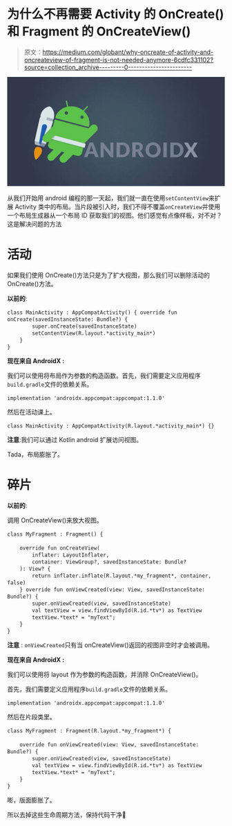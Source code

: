 # 为什么不再需要 Activity 的 OnCreate()和 Fragment 的 OnCreateView()

> 原文：<https://medium.com/globant/why-oncreate-of-activity-and-oncreateview-of-fragment-is-not-needed-anymore-6cdfc331102?source=collection_archive---------0----------------------->

![](img/2bc2c0be2e4f1081b790d4d8d6817653.png)

从我们开始用 android 编程的那一天起，我们就一直在使用`setContentView`来扩展 Activity 类中的布局。当片段被引入时，我们不得不覆盖`onCreateView`并使用一个布局生成器从一个布局 ID 获取我们的视图。他们感觉有点像样板，对不对？这是解决问题的方法

# 活动

如果我们使用 OnCreate()方法只是为了扩大视图，那么我们可以删除活动的 OnCreate()方法。

**以前的**:

```
class MainActivity : AppCompatActivity() { override fun onCreate(savedInstanceState: Bundle?) {
        super.onCreate(savedInstanceState)
        setContentView(R.layout.*activity_main*)
    }   
}
```

**现在来自 AndroidX :**

我们可以使用将布局作为参数的构造函数。首先，我们需要定义应用程序`build.gradle`文件的依赖关系。

```
implementation 'androidx.appcompat:appcompat:1.1.0'
```

然后在活动课上。

```
class MainActivity : AppCompatActivity(R.layout.*activity_main*) {}
```

**注意**:我们可以通过 Kotlin android 扩展访问视图。

Tada，布局膨胀了。

# 碎片

**以前的**:

调用 OnCreateView()来放大视图。

```
class MyFragment : Fragment() {

    override fun onCreateView(
        inflater: LayoutInflater,
        container: ViewGroup?, savedInstanceState: Bundle?
    ): View? {
        return inflater.inflate(R.layout.*my_fragment*, container, false)
    } override fun onViewCreated(view: View, savedInstanceState: Bundle?) {
        super.onViewCreated(view, savedInstanceState)
        val textView = view.findViewById(R.id.*tv*) as TextView
        textView.*text* = "myText";
    }
}
```

**注意** : `onViewCreated`只有当 onCreateView()返回的视图非空时才会被调用。

**现在来自 AndroidX :**

我们可以使用将 layout 作为参数的构造函数，并消除 OnCreateView()。

首先，我们需要定义应用程序`build.gradle`文件的依赖关系。

```
implementation 'androidx.appcompat:appcompat:1.1.0'
```

然后在片段类里。

```
class MyFragment : Fragment(R.layout.*my_fragment*) {

    override fun onViewCreated(view: View, savedInstanceState: Bundle?) {
        super.onViewCreated(view, savedInstanceState)
        val textView = view.findViewById(R.id.*tv*) as TextView
        textView.*text* = "myText";
    }
}
```

嘭，版面膨胀了。

所以去掉这些生命周期方法，保持代码干净🙂